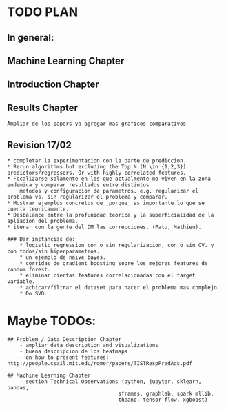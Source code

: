 # TODO PLAN

## In general:

## Machine Learning Chapter		

## Introduction Chapter

## Results Chapter
	Ampliar de los papers ya agregar mas graficos comparativos

## Revision 17/02
	* completar la experimentacion con la parte de prediccion.
	* Rerun algorithms but excluding the Top N (N \in {1,2,3}) predictors/regressors. Or with highly correlated features.
	* Focalizarse solamente en los que actualmente no viven en la zona endemica y comparar resultados entre distintos 
		metodos y configuracion de parametros. e.g. regularizar el problema vs. sin regularizar el problema y comparar.
	* Mostrar ejemplos concretos de _porque_ es importante lo que se cuenta teoricamente.
	* Desbalance entre la profunidad teorica y la superficialidad de la apliacion del problema.
	* iterar con la gente del DM las correcciones. (Patu, Mathieu).

	### Dar instancias de:
		* logistic regression con o sin regularizacion, con o sin CV. y con todos/sin hiperparametros.
		* un ejemplo de naive bayes.
		* corridas de gradient boosting sobre los mejores features de random forest.
		* eliminar ciertas features correlacionadas con el target variable.
		* achicar/filtrar el dataset para hacer el problema mas complejo.
		* Do SVD.

# Maybe TODOs:

	## Problem / Data Description Chapter
	 	- ampliar data description and visualizations
	 	- buena descripcion de los heatmaps
	 	- on how to present features: http://people.csail.mit.edu/romer/papers/TISTRespPredAds.pdf 

	## Machine Learning Chapter
		- section Technical Observations (python, jupyter, sklearn, pandas, 
										sframes, graphlab, spark mllib, 
										theano, tensor flow, xgboost)


